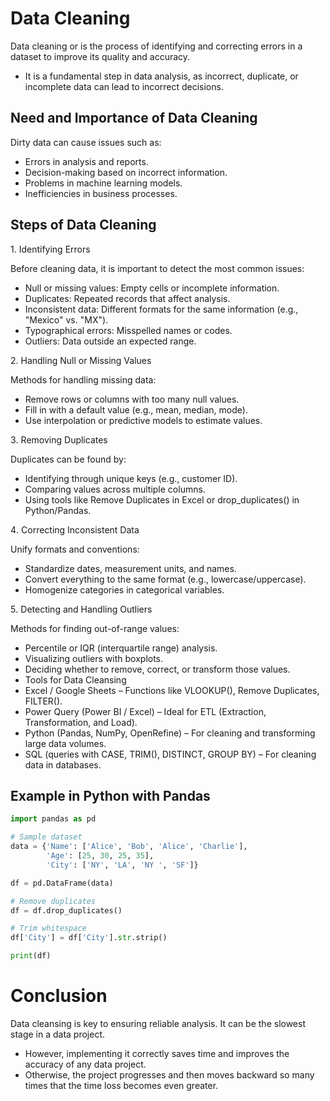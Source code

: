 # Data Cleaning

Data cleaning or  is the process of identifying and correcting errors in a dataset to improve its quality and accuracy.
- It is a fundamental step in data analysis, as incorrect, duplicate, or incomplete data can lead to incorrect decisions.

## Need and Importance of Data Cleaning

Dirty data can cause issues such as:

- Errors in analysis and reports.
- Decision-making based on incorrect information.
- Problems in machine learning models.
- Inefficiencies in business processes.

## Steps of Data Cleaning

1️. Identifying Errors

Before cleaning data, it is important to detect the most common issues:

- Null or missing values: Empty cells or incomplete information. 
- Duplicates: Repeated records that affect analysis. 
- Inconsistent data: Different formats for the same information (e.g., "Mexico" vs. "MX"). 
- Typographical errors: Misspelled names or codes. 
- Outliers: Data outside an expected range.

2️. Handling Null or Missing Values

Methods for handling missing data:

- Remove rows or columns with too many null values.
- Fill in with a default value (e.g., mean, median, mode).
- Use interpolation or predictive models to estimate values.

3️. Removing Duplicates

Duplicates can be found by:

- Identifying through unique keys (e.g., customer ID).
- Comparing values across multiple columns.
- Using tools like Remove Duplicates in Excel or drop_duplicates() in Python/Pandas.

4️. Correcting Inconsistent Data

Unify formats and conventions:
- Standardize dates, measurement units, and names.
- Convert everything to the same format (e.g., lowercase/uppercase).
- Homogenize categories in categorical variables.

5️. Detecting and Handling Outliers

Methods for finding out-of-range values:
- Percentile or IQR (interquartile range) analysis.
- Visualizing outliers with boxplots.
- Deciding whether to remove, correct, or transform those values.
- Tools for Data Cleansing
- Excel / Google Sheets – Functions like VLOOKUP(), Remove Duplicates, FILTER().
- Power Query (Power BI / Excel) – Ideal for ETL (Extraction, Transformation, and Load).
- Python (Pandas, NumPy, OpenRefine) – For cleaning and transforming large data volumes.
- SQL (queries with CASE, TRIM(), DISTINCT, GROUP BY) – For cleaning data in databases.

## Example in Python with Pandas
```python
import pandas as pd

# Sample dataset
data = {'Name': ['Alice', 'Bob', 'Alice', 'Charlie'],
        'Age': [25, 30, 25, 35],
        'City': ['NY', 'LA', 'NY ', 'SF']}

df = pd.DataFrame(data)

# Remove duplicates
df = df.drop_duplicates()

# Trim whitespace
df['City'] = df['City'].str.strip()

print(df)
```

# Conclusion

Data cleansing is key to ensuring reliable analysis. It can be the slowest stage in a data project.

- However, implementing it correctly saves time and improves the accuracy of any data project.
- Otherwise, the project progresses and then moves backward so many times that the time loss becomes even greater.
